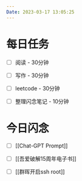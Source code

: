 ```yaml
---
Date: 2023-03-17 13:05:25
---
```


# 每日任务
- [ ] 阅读 - 30分钟
- [ ] 写作 - 30分钟
- [ ] leetcode - 30分钟
- [ ] 整理闪念笔记 - 10分钟


# 今日闪念
- [ ] [[Chat-GPT Prompt]]
- [ ] [[吾爱破解15周年电子书]]
- [ ] [[群晖开启ssh root]]




